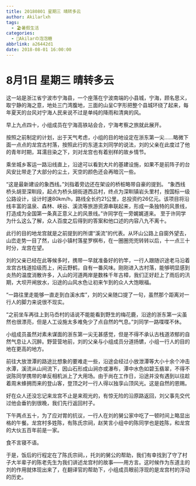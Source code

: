 ```yaml
---
title: 20180801 星期三 晴转多云
author: Akilarlxh
tags:
  - 🏖️暑假生活
categories:
  - 🍬Akilarの泡泡糖
abbrlink: a26442d1
date: 2018-08-01 16:00:00
---
```

# 8月1日 星期三 晴转多云

这一站是浙江省宁波市宁海县，一个座落在宁波南端的小县城，宁海，顾名思义，取宁静的海之意，地处三门湾腹地，三面的山呈C字形把整个县城环绕了起来，每年夏天的台风对宁海人民来说不过是单纯的降雨和清爽的风。

早上九点四十，小组成员在宁海高铁站会合，宁海考察之旅就此展开。

按照之前制定的计划，出于天气考虑，小组的目的地设定在浙东第一尖……略微下面一点点的龙宫古村落，按照此行的东道主刘同学的说法，刘的父亲在此度过了他的青年时期，耳濡目染之下，刘对龙宫也有着别样的故乡情节。

乘坐城乡客运一路沿线直上，沿途可以看到大片的基建设施，如果不是前阵子的台风安比带走了大部分的尘土，天空的颜色还会再暗沉一些。

“这是最新建设的象西线。”刘指着旁边还在架设的桥桩略带自豪的提到。
“象西线桥头胡至深甽段，起点为桥头胡街道西吕村，终点为深甽镇岩头里村，按国标一级公路设计，设计时速80km/h，路线全长约21公里，总投资约26亿元。该项目将沿线丰富的温泉、森林、峡谷、溪流等旅游资源串联起来，形成一条独特的风景线，打造成为全国第一条真正意义上的风景线。”许同学在一旁娓娓道来。
至于许同学为什么这么了解，众人百度之后得到的答案和他口述的内容八九不离十。

此行的目的地龙宫就是之前提到的所谓“溪流”的代表。从环山公路上自窗外望去，山峦走势一目了然，山谷小镇村落星罗棋布，在一圈圈兜兜转转以后，十一点三十时分，龙宫在望。

刘的父亲已经在此等候多时，携带一早就准备好的钓竿，一行人跟随识途老马沿着龙宫古栈道拾级而上，闲云野鹤，自有一番风味。刚刚进入古村落，能够明显感到炎热的温度消散许多，入山的河道两岸是数株千年古樟，我们正好赶上了雨后的汛期，大坝开闸放水，沿途的山风水色让初来乍到的众人大饱眼福。

“一路往里走能够一直走到白溪水库”，刘的父亲随口提了一句，虽然那个距离对一行人的脚力来说很不现实。

“之前坐车再往上到马岙村的话说不能能看到野生的梅花鹿，沿途的浙东第一尖虽然也很漂亮，但是人工设施太多难免少了点自然的气息。”刘同学一路喋喋不休。

小组成员虽然对素未谋面的浙东第一尖无甚感觉，但是不得不承认古栈道浓郁的自然气息让人沉醉。野营营地前，刘的父亲与小组成员分道扬镳，小组一行人的目的地在更高的地方。

前往大放泄潭的路途比想象的要难走一些，沿途会经过小放泄潭等大小十余个冲击水潭，溪流从山间流下，因山石形成山涧亦或瀑布，潭中水色如碧玉翡翠，不得不说陈同学携带的单反相机派上了大用场。由于尚在工作日，沿途并没有遇到以往趁着周末蜂拥而来的登山客，登顶之时一行人得以独享山顶风光。这是自然的恩赐。

好在众人还没忘记来龙宫不止是来观光的，有惊无险的沿原路返回，刘父事先交代过他会垂钓到很晚，我们先行返回村子。

下午两点五十，为了应对胃的抗议，一行人在刘的舅公家中吃了一顿时间上略显出格的午餐。龙宫村多姓陈，有陈氏宗祠，赵笑言小组中的陈同学也是姓陈，和龙宫的大伙五百年前是一家。

食不言寝不语。

于是，饭后的行程定在了陈氏宗祠，，托刘的舅公的帮助，我们有幸找到了守了村子大半辈子的陈老先生为我们讲述龙宫村的故事——用方言。这时候作为东道主的刘的作用就体现出来了，在翻译官的帮助下，小组成员眼前浮现的是龙宫村的浮动的历史。

